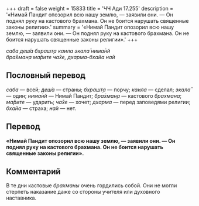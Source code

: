 +++
draft = false
weight = 15833
title = 'ЧЧ Ади 17.255'
description = '«Нимай Пандит опозорил всю нашу землю, — заявили они. — Он поднял руку на кастового брахмана. Он не боится нарушать священные законы религии».'
summary = '«Нимай Пандит опозорил всю нашу землю, — заявили они. — Он поднял руку на кастового брахмана. Он не боится нарушать священные законы религии».'
+++

_саба деш́а бхрашт̣а каила экала̄ нима̄н̃и  
бра̄хман̣а ма̄рите ча̄хе, дхарма-бхайа на̄и_

## Пословный перевод

_саба_ — всей; _деш́а_ — страны; _бхрашт̣а_ — порчу; _каила_ — сделал; _экала̄_ — один; _нима̄н̃и_ — Нимай Пандит; _бра̄хман̣а_ — кастового _брахмана_; _ма̄рите_ — ударить; _ча̄хе_ — хочет; _дхарма_ — перед заповедями религии; _бхайа_ — страха; _на̄и_ — нет.

## Перевод

**«Нимай Пандит опозорил всю нашу землю, — заявили они. — Он поднял руку на кастового брахмана. Он не боится нарушать священные законы религии».**

## Комментарий

В те дни кастовые _брахманы_ очень гордились собой. Они не могли стерпеть наказание даже со стороны учителя или духовного наставника.

